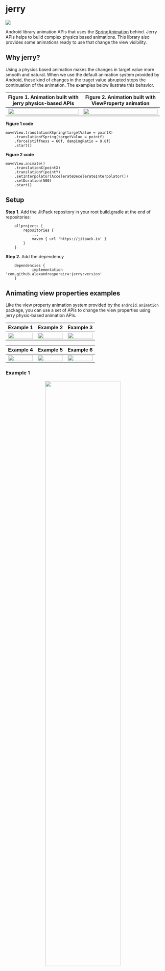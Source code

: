 # jerry
[![](https://jitpack.io/v/alexandregpereira/jerry.svg)](https://jitpack.io/#alexandregpereira/jerry)

Android library animation APIs that uses the [SpringAnimation](https://developer.android.com/guide/topics/graphics/spring-animation) behind. Jerry APIs helps to build complex physics based animations. This library also provides some animations ready to use that change the view visibility.

## Why jerry?
Using a physics based animation makes the changes in target value more smooth and natural. When we use the default animation system provided by Android, these kind of changes in the traget value abrupted stops the continuation of the animation. The examples below ilustrate this behavior.

**Figure 1.** Animation built with jerry physics-based APIs | **Figure 2.** Animation built with ViewProperty animation
-|-
<img src="media/spring-animation-example.gif" width="100%"> | <img src="media/normal-animation-example.gif" width="100%">

**Figure 1 code**
```
moveView.translationXSpring(targetValue = pointX)
    .translationYSpring(targetValue = pointY)
    .force(stiffness = 60f, dampingRatio = 0.8f)
    .start()
```
**Figure 2 code**
```
moveView.animate()
    .translationX(pointX)
    .translationY(pointY)
    .setInterpolator(AccelerateDecelerateInterpolator())
    .setDuration(500)
    .start()
```

## Setup
**Step 1.** Add the JitPack repository in your root build.gradle at the end of repositories:
```
	allprojects {
		repositories {
			...
			maven { url 'https://jitpack.io' }
		}
	}
```
**Step 2.** Add the dependency
```
	dependencies {
	        implementation 'com.github.alexandregpereira:jerry:version'
	}
```

## Animating view properties examples
Like the view property animation system provided by the `android.animation` package, you can use a set of APIs to change the view properties using jerry physic-based animation APIs.

Example 1 | Example 2 | Example 3
-|-|-
<img src="media/scale-animation.gif" width="100%"> | <img src="media/ping-pong-animation.gif" width="100%"> | <img src="media/rotate-animation.gif" width="100%">


Example 4 | Example 5 | Example 6
-|-|-
<img src="media/translate-scale-animation.gif" width="100%"> | <img src="media/spring-animation.gif" width="100%"> | <img src="media/ping-pong-spring-animation.gif" width="100%"> 

### Example 1

<p align="center">
  <img src="media/scale-animation.gif" width="70%">
</p>

```
view.scaleXSpring(targetValue = 0.3f)
    .scaleYSpring(targetValue = 0.3f)
    .start()
```

### Example 2

<p align="center">
  <img src="media/ping-pong-animation.gif" width="70%">
</p>

```
view.apply {
    scaleXSpring(targetValue = 0.6f)
        .scaleYSpring(targetValue = 0.6f)
        .after(
            scaleXSpring(targetValue = 1f)
                .scaleYSpring(
                    targetValue = 1f,
                )
                .force(dampingRatio = 0.15f)
        )
        .start()
}
```

### Example 3

<p align="center">
  <img src="media/rotate-animation.gif" width="70%">
</p>

```
view.rotationSpring(targetValue = 180f)
    .start()
```

### Example 4

<p align="center">
  <img src="media/translate-scale-animation.gif" width="70%">
</p>

```
view.apply {
    scaleXSpring(targetValue = 0.3f)
        .scaleYSpring(targetValue = 0.3f)
        .force(stiffness = 200f, dampingRatio = 0.7f)
        .translationXSpring(targetValue = screenSize - width.toFloat() * 0.7f)
        .lastForce(stiffness = 30f)
        .start()
}
```

### Example 5

<p align="center">
  <img src="media/spring-animation.gif" width="70%">
</p>

```
view.apply {
    translationXSpring(targetValue = screenSize - width.toFloat())
        .force(stiffness = 200f)
        .after(
            translationXSpring(targetValue = 0f)
                .force(dampingRatio = 0.5f)
        )
        .start()
}
```

### Example 6

<p align="center">
  <img src="media/ping-pong-spring-animation.gif" width="70%"> 
</p>

```
view.apply {
    pivotX = width.toFloat()
    translationXSpring(targetValue = screenSize - width.toFloat())
        .force(stiffness = 1000f)
        .scaleXSpring(targetValue = 0.6f)
        .lastForce(stiffness = 50f)
        .after(
            scaleXSpring(targetValue = 1f)
                .after(
                    translationXSpring(targetValue = screenSize * 0.2f)
                        .force(dampingRatio = 0.3f)
                )
        )
        .start()
}
```

## Changing view visibility using animation examples
This library also provides some animations ready to use that change the view visibility.

### Expandable animation
<p align="center">
    <img src="media/expandable-animation.gif" width="50%">
</p>

```
// Expandable height
view.goneCollapseHeight()
// or
view.visibleOrGoneExpandableHeight(visible = false)

view.visibleExpandHeight()
// or
view.visibleOrGoneExpandableHeight(visible = true)

// Expandable width
view.goneCollapseWidth()
// or
view.visibleOrGoneExpandableWidth(visible = false)

view.visibleExpandWidth()
// or
view.visibleOrGoneExpandableWidth(visible = true)
```

### Fade animation
<p align="center">
    <img src="media/fade-animation.gif" width="50%">
</p>

```
// Fade text change
textView.setTextFadeSpring(text = "some text")

// Fade out
view.goneFadeOut()
// or
view.visibleOrGoneFade(visible = false)

// Fade in
view.visibleFadeIn()
// or
view.visibleOrGoneFade(visible = true)
```

### Expandable Fading
<p align="center">
    <img src="media/expandable-fading-animation.gif" width="50%">
</p>

```
// Expandable height
view.goneCollapseHeightFadeOut()
// or
view.visibleOrGoneExpandableHeightFade(visible = false)

view.visibleExpandHeightFadeIn()
// or
view.visibleOrGoneExpandableHeightFade(visible = true)

// Expandable width
view.goneCollapseWidthFadeOut()
// or
view.visibleOrGoneExpandableWidthFade(visible = false)

view.visibleExpandWidthFadeIn()
// or
view.visibleOrGoneExpandableWidthFade(visible = true)
```

## RecyclerView ItemAnimator
The class `BaseItemAnimator` provides the base of a custom `ItemAnimator` implementation. Overrides the methods `preAnimateAdd`, `startRemoveAnimation`, `startAddAnimation`, `startOldHolderChangeAnimation`, `startNewHolderChangeAnimation` or `startMoveAnimation` when you want to change any default animation. You can follow the `ElevationSpringItemAnimator` class in this repository as example.

### ElevationSpringItemAnimator
The `ElevationSpringItemAnimator` resolves an animation problem post `LOLLIPOP` when we use a view with elevation in a RecyclerView with the default animations (`DefaultItemAnimator`). With default animations, the shadown behind view appears when fade animation starts. The `ElevationSpringItemAnimator` overrides the default animations, adding the spring animations, and animating the elevation too. The examples below ilustrate this.

ElevationSpringItemAnimator | DefaultItemAnimator
-|-
<img src="media/new-list-animator.gif" width="100%"> | <img src="media/old-list-animator.gif" width="100%">

Grid - ElevationSpringItemAnimator | Grid - DefaultItemAnimator
-|-
<img src="media/new-grid-animator.gif" width="100%"> | <img src="media/old-grid-animator.gif" width="100%">

```
if (Build.VERSION.SDK_INT >= Build.VERSION_CODES.LOLLIPOP) {
    recyclerView.itemAnimator = ElevationSpringItemAnimator()
}
```

## Sample App
Check more examples on the sample app in this repository.

## Licence
    MIT License

    Copyright (c) 2020 Alexandre Gomes Pereira

    Permission is hereby granted, free of charge, to any person obtaining a copy
    of this software and associated documentation files (the "Software"), to deal
    in the Software without restriction, including without limitation the rights
    to use, copy, modify, merge, publish, distribute, sublicense, and/or sell
    copies of the Software, and to permit persons to whom the Software is
    furnished to do so, subject to the following conditions:

    The above copyright notice and this permission notice shall be included in all
    copies or substantial portions of the Software.

    THE SOFTWARE IS PROVIDED "AS IS", WITHOUT WARRANTY OF ANY KIND, EXPRESS OR
    IMPLIED, INCLUDING BUT NOT LIMITED TO THE WARRANTIES OF MERCHANTABILITY,
    FITNESS FOR A PARTICULAR PURPOSE AND NONINFRINGEMENT. IN NO EVENT SHALL THE
    AUTHORS OR COPYRIGHT HOLDERS BE LIABLE FOR ANY CLAIM, DAMAGES OR OTHER
    LIABILITY, WHETHER IN AN ACTION OF CONTRACT, TORT OR OTHERWISE, ARISING FROM,
    OUT OF OR IN CONNECTION WITH THE SOFTWARE OR THE USE OR OTHER DEALINGS IN THE
    SOFTWARE.